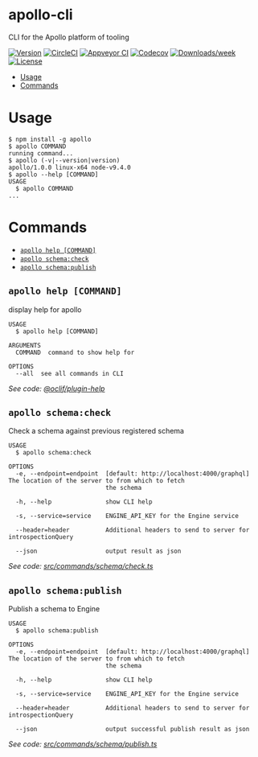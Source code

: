 apollo-cli
==========

CLI for the Apollo platform of tooling

[![Version](https://img.shields.io/npm/v/apollo-cli.svg)](https://npmjs.org/package/apollo-cli)
[![CircleCI](https://circleci.com/gh/apollographql/apollo-cli/tree/master.svg?style=shield)](https://circleci.com/gh/apollographql/apollo-cli/tree/master)
[![Appveyor CI](https://ci.appveyor.com/api/projects/status/github/apollographql/apollo-cli?branch=master&svg=true)](https://ci.appveyor.com/project/apollographql/apollo-cli/branch/master)
[![Codecov](https://codecov.io/gh/apollographql/apollo-cli/branch/master/graph/badge.svg)](https://codecov.io/gh/apollographql/apollo-cli)
[![Downloads/week](https://img.shields.io/npm/dw/apollo-cli.svg)](https://npmjs.org/package/apollo-cli)
[![License](https://img.shields.io/npm/l/apollo-cli.svg)](https://github.com/apollographql/apollo-cli/blob/master/package.json)

<!-- toc -->
* [Usage](#usage)
* [Commands](#commands)
<!-- tocstop -->
# Usage
<!-- usage -->
```sh-session
$ npm install -g apollo
$ apollo COMMAND
running command...
$ apollo (-v|--version|version)
apollo/1.0.0 linux-x64 node-v9.4.0
$ apollo --help [COMMAND]
USAGE
  $ apollo COMMAND
...
```
<!-- usagestop -->
# Commands
<!-- commands -->
* [`apollo help [COMMAND]`](#apollo-help-command)
* [`apollo schema:check`](#apollo-schemacheck)
* [`apollo schema:publish`](#apollo-schemapublish)

## `apollo help [COMMAND]`

display help for apollo

```
USAGE
  $ apollo help [COMMAND]

ARGUMENTS
  COMMAND  command to show help for

OPTIONS
  --all  see all commands in CLI
```

_See code: [@oclif/plugin-help](https://github.com/oclif/plugin-help/blob/v1.2.11/src/commands/help.ts)_

## `apollo schema:check`

Check a schema against previous registered schema

```
USAGE
  $ apollo schema:check

OPTIONS
  -e, --endpoint=endpoint  [default: http://localhost:4000/graphql] The location of the server to from which to fetch
                           the schema

  -h, --help               show CLI help

  -s, --service=service    ENGINE_API_KEY for the Engine service

  --header=header          Additional headers to send to server for introspectionQuery

  --json                   output result as json
```

_See code: [src/commands/schema/check.ts](https://github.com/apollographql/apollo-cli/blob/v1.0.0/src/commands/schema/check.ts)_

## `apollo schema:publish`

Publish a schema to Engine

```
USAGE
  $ apollo schema:publish

OPTIONS
  -e, --endpoint=endpoint  [default: http://localhost:4000/graphql] The location of the server to from which to fetch
                           the schema

  -h, --help               show CLI help

  -s, --service=service    ENGINE_API_KEY for the Engine service

  --header=header          Additional headers to send to server for introspectionQuery

  --json                   output successful publish result as json
```

_See code: [src/commands/schema/publish.ts](https://github.com/apollographql/apollo-cli/blob/v1.0.0/src/commands/schema/publish.ts)_
<!-- commandsstop -->

